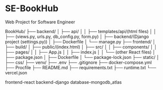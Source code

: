 # SE-BookHub
Web Project for Software Engineer

BookHub/
├── backend/
│   ├── api/
│   │   ├── templates/api/(html files)
│   │   ├── (views.py, urls.py, db_config.py, form.py)
│   ├── backend/(Django project (settings.py))
│   ├── Dockerfile
│   └── manage.py
├── frontend/
│   ├── build/
│   ├── public/(index.html)
│   ├── src/
│   │   ├── components/
│   │   ├── pages/
│   │   ├── App.js
│   │   ├── index.js
│   │   └── (other React files)
│   ├── package.json
│   ├── Dockerfile
│   └── package-lock.json
├── static/
│   ├── css/
├── venv/
├── .env
├── .gitignore
├── docker-compose.yml
├── Procfile
├── README.md
├── requirements.txt
├── runtime.txt
└── vercel.json

frontend-react
backend-django
database-mongodb_atlas
